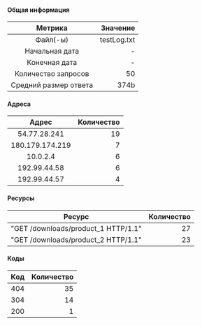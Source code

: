 #### Общая информация
| Метрика                | Значение |
|:---------------------:|-------------:|
| Файл(-ы)               | testLog.txt |
| Начальная дата         | - |
| Конечная дата          | - |
| Количество запросов    | 50 |
| Средний размер ответа  | 374b |
#### Адреса
| Адрес | Количество
|:---------------------:|-------------:|
| 54.77.28.241 | 19 |
| 180.179.174.219 | 7 |
| 10.0.2.4 | 6 |
| 192.99.44.58 | 6 |
| 192.99.44.57 | 4 |
#### Ресурсы
| Ресурс | Количество
|:---------------------:|-------------:|
| "GET /downloads/product_1 HTTP/1.1" | 27 |
| "GET /downloads/product_2 HTTP/1.1" | 23 |
#### Коды
| Код | Количество
|:---------------------:|-------------:|
| 404 | 35 |
| 304 | 14 |
| 200 | 1 |
